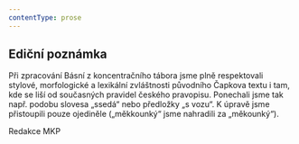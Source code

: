 ```yaml
---
contentType: prose
---
```


## Ediční poznámka

Při zpracování Básní z koncentračního tábora jsme plně respektovali stylové, morfologické a lexikální zvláštnosti původního Čapkova textu i tam, kde se liší od současných pravidel českého pravopisu. Ponechali jsme tak např. podobu slovesa „ssedá“ nebo předložky „s vozu“. K úpravě jsme přistoupili pouze ojediněle („měkkounký“ jsme nahradili za „měkounký“).

Redakce MKP
